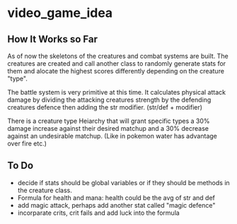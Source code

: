 # video_game_idea
## How It Works so Far
As of now the skeletons of the creatures and combat systems are built.  The creatures are created and call another class to randomly generate stats for them and alocate the highest scores differently depending on the creature "type".  

The battle system is very primitive at this time. It calculates physical attack damage by dividing the attacking creatures strength by the defending creatures defence then adding the str modifier.  (str/def + modifier)

There is a creature type Heiarchy that will grant specific types a 30% damage increase against their desired matchup and a 30% decrease against an undesirable matchup. (Like in pokemon water has advantage over fire etc.)

## To Do
- decide if stats should be global variables or if they should be methods in the creature class.
- Formula for health and mana: health could be the avg of str and def 
- add magic attack, perhaps add another stat called "magic defence"
- incorparate crits, crit fails and add luck into the formula 
